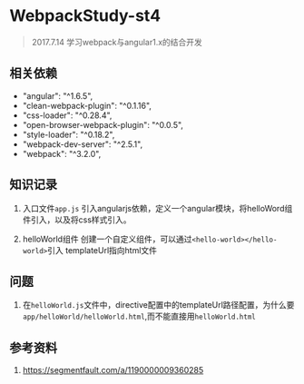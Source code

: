 # WebpackStudy-st4
>2017.7.14
学习webpack与angular1.x的结合开发

## 相关依赖

 - "angular": "^1.6.5",
 - "clean-webpack-plugin": "^0.1.16",
 - "css-loader": "^0.28.4",
 - "open-browser-webpack-plugin": "^0.0.5",
 - "style-loader": "^0.18.2",
 - "webpack-dev-server": "^2.5.1",
 - "webpack": "^3.2.0",

## 知识记录

1. 入口文件`app.js`
引入angularjs依赖，定义一个angular模块，将helloWord组件引入，以及将css样式引入。

2. helloWorld组件
创建一个自定义组件，可以通过`<hello-world></hello-world>`引入
templateUrl指向html文件

## 问题
1. 在`helloWorld.js`文件中，directive配置中的templateUrl路径配置，为什么要`app/helloWorld/helloWorld.html`,而不能直接用`helloWorld.html`

## 参考资料
1. https://segmentfault.com/a/1190000009360285
